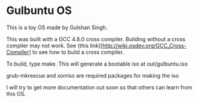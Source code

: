 Gulbuntu OS
===========

This is a toy OS made by Gulshan Singh.

This was built with a GCC 4.8.0 cross compiler. Building without a cross compiler may not work. See (this link)[http://wiki.osdev.org/GCC_Cross-Compiler] to see how to build a cross compiler.

To build, type make. This will generate a bootable iso at out/gulbuntu.iso

grub-mkrescue and xorriso are required packages for making the iso

I will try to get more documentation out soon so that others can learn from this OS.